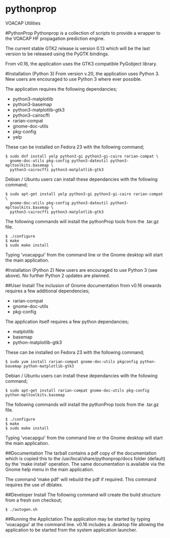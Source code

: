 # pythonprop
VOACAP Utilities

#PythonProp
Pythonprop is a collection of scripts to provide a wrapper to the VOACAP HF 
propagation prediction engine.

The current stable GTK2 release is version 0.13 which will be the last 
version to be released using the PyGTK bindings.  

From v0.16, the application uses the GTK3 compatible PyGobject library.

#Installation (Python 3)
From version v.20, the application uses Python 3.  New users are encouraged to
use Python 3 where ever possible.

The application requires the following dependancies;
* python3-matplotlib
* python3-basemap
* python3-matplotlib-gtk3
* python3-cairocffi
* rarian-compat
* gnome-doc-utils
* pkg-config
* yelp


These can be installed on Fedora 23 with the following command;

    $ sudo dnf install yelp python3-gi python3-gi-cairo rarian-compat \
      gnome-doc-utils pkg-config python3-dateutil python3-mpltoolkits.basemap \
      python3-cairocffi python3-matplotlib-gtk3

Debian / Ubuntu users can install these dependancies with the following command;

    $ sudo apt-get install yelp python3-gi python3-gi-cairo rarian-compat \
      gnome-doc-utils pkg-config python3-dateutil python3-mpltoolkits.basemap \
      python3-cairocffi python3-matplotlib-gtk3

The following commands will install the pythonProp tools from the .tar.gz file.

    $ ./configure
    $ make
    $ sudo make install 

Typing 'voacapgui' from the command line or the Gnome desktop will start the main application.


#Installation (Python 2)
New users are encouraged to use Python 3 (see above).  No further Python 2 updates are planned.

##User Install
The inclusion of Gnome documentation from v0.16 onwards requires a few additional 
dependencies;
* rarian-compat
* gnome-doc-utils
* pkg-config

The application itself requires a few python dependancies;
* matplotlib
* basemap
* python-matplotlib-gtk3

These can be installed on Fedora 23 with the following command;

    $ sudo yum install rarian-compat gnome-doc-utils pkgconfig python-basemap python-matplotlib-gtk3

Debian / Ubuntu users can install these dependancies with the following command;

    $ sudo apt-get install rarian-compat gnome-doc-utils pkg-config python-mpltoolkits.basemap

The following commands will install the pythonProp tools from the .tar.gz file.

    $ ./configure
    $ make
    $ sudo make install 

Typing 'voacapgui' from the command line or the Gnome desktop will start the main application.

##Documentation
The tarball contains a pdf copy of the documentation which is copied this to the /usr/local/share/pythonprop/docs folder (default) by the 'make install' operation.  The same documentation is available via the Gnome help menu in the main application.

The command 'make pdf' will rebuild the pdf if required.  This command requires the use of dblatex.

##Developer Install
The following command will create the build structure from a fresh svn checkout;

    $ ./autogen.sh

##Running the Applictation
The application may be started by typing 'voacapgui' at the command line. v0.16
includes a .desktop file allowing the application to be started from the system
application launcher.
